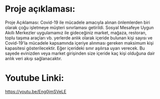 # Proje açıklaması:
Proje Açıklaması: 
Covid-19 ile mücadele amacıyla alınan önlemlerden biri olarak çoğu işletmeye müşteri sınırlaması getirildi. Sosyal Mesafeye Uygun Akıllı Merkezler uygulamamız ile gideceğiniz market, mağaza, restoran, toplu taşıma araçları vb. yerlerde anlık olarak içeride bulunan kişi sayısı ve Covid-19'la mücadele kapsamında içeriye alınması gereken maksimum kişi kapasitesi gösterilecektir. Eğer içerideki sınır aşılırsa uyarı verecek. Bu sayede evinizden veya market girişinden size içeride kaç kişi olduğuna dair anlık veri akışı sağlanacaktır.
# Youtube Linki:
https://youtu.be/Eng0jmSVeLE
